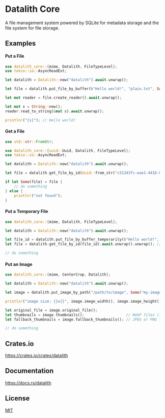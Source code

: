 Datalith Core
====================

A file management system powered by SQLite for metadata storage and the file system for file storage.

## Examples

#### Put a File

```rust
use datalith_core::{mime, Datalith, FileTypeLevel};
use tokio::io::AsyncReadExt;

let datalith = Datalith::new("datalith").await.unwrap();

let file = datalith.put_file_by_buffer(b"Hello world!", "plain.txt", Some((mime::TEXT_PLAIN_UTF_8, FileTypeLevel::Manual))).await.unwrap();

let mut reader = file.create_reader().await.unwrap();

let mut s = String::new();
reader.read_to_string(&mut s).await.unwrap();

println!("{s}"); // Hello world!
```

#### Get a File

```rust
use std::str::FromStr;

use datalith_core::{uuid::Uuid, Datalith, FileTypeLevel};
use tokio::io::AsyncReadExt;

let datalith = Datalith::new("datalith").await.unwrap();

let file = datalith.get_file_by_id(Uuid::from_str("c31343fc-eae1-4416-809a-a6d96b69b3b9").unwrap()).await.unwrap();

if let Some(file) = file {
    // do something
} else {
    println!("not found");
}
```

#### Put a Temporary File

```rust
use datalith_core::{mime, Datalith, FileTypeLevel};

let datalith = Datalith::new("datalith").await.unwrap();

let file_id = datalith.put_file_by_buffer_temporarily(b"Hello world!", "plain.txt", Some((mime::TEXT_PLAIN_UTF_8, FileTypeLevel::Manual))).await.unwrap().id();
let file = datalith.get_file_by_id(file_id).await.unwrap().unwrap(); // A temporary file can be retrieved using the `get_file_by_id` function only once. After that, it cannot be retrieved again.

// do something
```

#### Put an Image

```rust
use datalith_core::{mime, CenterCrop, Datalith};

let datalith = Datalith::new("datalith").await.unwrap();

let image = datalith.put_image_by_path("/path/to/image", Some("my-image"), Some(1280), Some(720), CenterCrop::new(16.0, 9.0), true).await.unwrap();

println!("image size: {}x{}", image.image_width(), image.image_height());

let original_file = image.original_file();
let thumbnails = image.thumbnails();                   // WebP files (1x, 2x, 3x)
let fallback_thumbnails = image.fallback_thumbnails(); // JPEG or PNG files (1x, 2x, 3x)

// do something
```

## Crates.io

https://crates.io/crates/datalith

## Documentation

https://docs.rs/datalith

## License

[MIT](LICENSE)